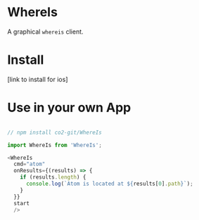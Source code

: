 WhereIs
===

A graphical `whereis` client.

# Install

[link to install for ios]

# Use in your own App

```javascript

// npm install co2-git/WhereIs

import WhereIs from 'WhereIs';

<WhereIs
  cmd="atom"
  onResults={(results) => {
    if (results.length) {
      console.log(`Atom is located at ${results[0].path}`);
    }
  }}
  start
  />
```
